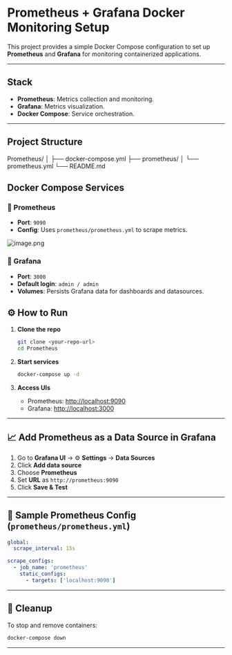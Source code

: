 # Prometheus + Grafana Docker Monitoring Setup

This project provides a simple Docker Compose configuration to set up **Prometheus** and **Grafana** for monitoring containerized applications.

---

## Stack

- **Prometheus**: Metrics collection and monitoring.
- **Grafana**: Metrics visualization.
- **Docker Compose**: Service orchestration.

---

## Project Structure

Prometheus/
│
├── docker-compose.yml
├── prometheus/
│   └── prometheus.yml
└── README.md

## Docker Compose Services

### 🔹 Prometheus
- **Port**: `9090`
- **Config**: Uses `prometheus/prometheus.yml` to scrape metrics.

![image.png](attachment:4c71d874-4d94-405b-be42-c14c44ad712d:image.png)

### 🔹 Grafana
- **Port**: `3000`
- **Default login**: `admin / admin`
- **Volumes**: Persists Grafana data for dashboards and datasources.


## ⚙️ How to Run

1. **Clone the repo**  
   ```bash
   git clone <your-repo-url>
   cd Prometheus

2. **Start services**

   ```bash
   docker-compose up -d
   ```

3. **Access UIs**

   * Prometheus: [http://localhost:9090](http://localhost:9090)
   * Grafana: [http://localhost:3000](http://localhost:3000)

---

## 📈 Add Prometheus as a Data Source in Grafana

1. Go to **Grafana UI** → ⚙️ **Settings** → **Data Sources**
2. Click **Add data source**
3. Choose **Prometheus**
4. Set **URL** as `http://prometheus:9090`
5. Click **Save & Test**

---

## 🧪 Sample Prometheus Config (`prometheus/prometheus.yml`)

```yaml
global:
  scrape_interval: 15s

scrape_configs:
  - job_name: 'prometheus'
    static_configs:
      - targets: ['localhost:9090']
```

---

## 🧹 Cleanup

To stop and remove containers:

```bash
docker-compose down
```

---
